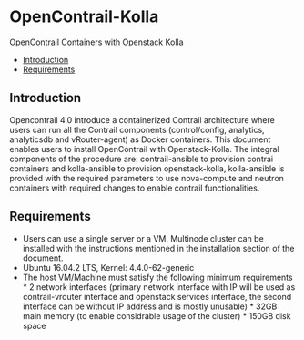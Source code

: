 # OpenContrail-Kolla
OpenContrail Containers with Openstack Kolla

- [Introduction](#Introduction)
- [Requirements](#Requirements)

## Introduction

Opencontrail 4.0 introduce a containerized Contrail architecture where users can run all the Contrail components (control/config, analytics, analyticsdb and vRouter-agent) as Docker containers. This document enables users to install OpenContrail with Openstack-Kolla. The integral components of the procedure are: contrail-ansible to provision contrai containers and kolla-ansible to provision openstack-kolla, kolla-ansible is provided with the required parameters to use nova-compute and neutron containers with required changes to enable contrail functionalities.

## Requirements

* Users can use a single server or a VM. Multinode cluster can be installed with the instructions mentioned in the installation section of the document.
* Ubuntu 16.04.2 LTS, Kernel: 4.4.0-62-generic
* The host VM/Machine must satisfy the following minimum requirements
            * 2 network interfaces (primary network interface with IP will be used as contrail-vrouter interface and openstack services interface, the second interface can be without IP address and is mostly unusable)
            * 32GB main memory (to enable considrable usage of the cluster)
            * 150GB disk space







































